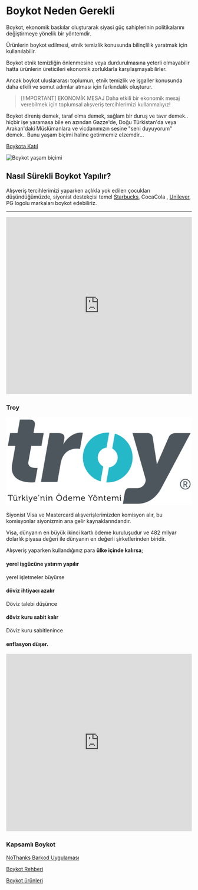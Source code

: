# Boykot Neden Gerekli

Boykot, ekonomik baskılar oluşturarak siyasi güç sahiplerinin politikalarını değiştirmeye yönelik bir yöntemdir.

Ürünlerin boykot edilmesi, etnik temizlik konusunda bilinçlilik yaratmak için kullanılabilir.

Boykot etnik temizliğin önlenmesine veya durdurulmasına yeterli olmayabilir hatta ürünlerin üreticileri ekonomik zorluklarla karşılaşmayabilirler.

Ancak boykot uluslararası toplumun, etnik temizlik ve işgaller konusunda daha etkili ve somut adımlar atması için farkındalık oluşturur.

> [!IMPORTANT] EKONOMİK MESAJ
> Daha etkili bir ekonomik mesaj verebilmek için toplumsal alışveriş tercihlerimizi kullanmalıyız!

Boykot direniş demek, taraf olma demek, sağlam bir duruş ve tavır demek..
hiçbir işe yaramasa bile en azından Gazze'de, Doğu Türkistan'da veya Arakan'daki Müslümanlara ve vicdanımızın sesine "seni duyuyorum" demek..
Bunu yaşam biçimi haline getirmemiz elzemdir...

[Boykota Katıl](https://www.youtube.com/shorts/OcWh6o5HSjM?feature=share)

![Boykot yaşam biçimi](/img/boykot.jpg)

## Nasıl Sürekli Boykot Yapılır?

Alışveriş tercihlerimizi yaparken açlıkla yok edilen çocukları düşündüğümüzde, siyonist destekçisi temel [Starbucks](https://youtu.be/X2LxHPJsuPk), CocaCola , [Unilever](https://youtu.be/fQiUnxK72I4), PG logolu markaları boykot edebiliriz.

---

<iframe width="100%" height="480" src="https://www.youtube.com/embed/7dLQzR-F2M4?si=nsl7cWR9R4uJzGNX" title="YouTube video player" frameborder="0" allow="accelerometer; autoplay; clipboard-write; encrypted-media; gyroscope; picture-in-picture; web-share" referrerpolicy="strict-origin-when-cross-origin" allowfullscreen></iframe>

### Troy

![Troy Kart](../public/img/troy-logo-sloganli-01.png)

Siyonist Visa ve Mastercard alışverişlerimizden komisyon alır, bu komisyonlar siyonizmin ana gelir kaynaklarındandır.

Visa, dünyanın en büyük ikinci kartlı ödeme kuruluşudur ve 482 milyar dolarlık piyasa değeri ile dünyanın en değerli şirketlerinden biridir.

Alışveriş yaparken kullandığınız para **ülke içinde kalırsa**;

#### yerel işgücüne yatırım yapılır

yerel işletmeler büyürse

#### döviz ihtiyacı azalır

Döviz talebi düşünce

#### döviz kuru sabit kalır

Döviz kuru sabitlenince

#### enflasyon düşer.

<iframe  width="100%" height="480" src="https://www.youtube.com/embed/nhvfGqInpfs" title="İsrail Boykotu Kredi Kartlarına Ulaştı! Visa ve Mastercard’ın Yerini TROY Alıyor – Türkiye Gazetesi" frameborder="0" allow="accelerometer; autoplay; clipboard-write; encrypted-media; gyroscope; picture-in-picture; web-share" referrerpolicy="strict-origin-when-cross-origin" allowfullscreen></iframe>

### Kapsamlı Boykot

[NoThanks Barkod Uygulaması](https://play.google.com/store/apps/details?id=com.bashsoftware.boycott&pcampaignid=web_share)

[Boykot Rehberi](https://boykotrehberi.com/)

[Boykot ürünleri](https://boykoturunleri.com.tr/)
